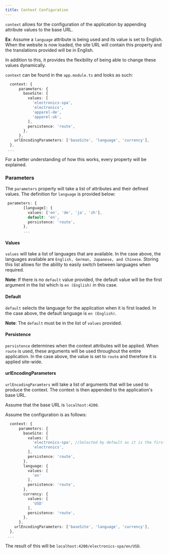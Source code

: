 ```yaml
---
title: Context Configuration
---
```


`context` allows for the configuration of the application by appending attribute values to the base URL.

**Ex**: Assume a `language` attribute is being used and its value is set to English.
When the website is now loaded, the site URL will contain this property and the translations provided will be in English.

In addition to this, it provides the flexibility of being able to change these values dynamically.

`context` can be found in the `app.module.ts` and looks as such:

```typescript
  context: {
      parameters: {
        baseSite: {
          values: [
            'electronics-spa',
            'electronics',
            'apparel-de',
            'apparel-uk',
          ],
          persistence: 'route',
        },
      },
    urlEncodingParameters: ['baseSite', 'language', 'currency'],
  },
 ...
```

For a better understanding of how this works, every property will be explained.

### Parameters

The `parameters` property will take a list of attributes and their defined values.
The definition for `language` is provided below:

```typescript
 parameters: {
        [language]: {
          values: ['en', 'de', 'ja', 'zh'],
          default: 'en',
          persistence: 'route',
        },
        ...
```

#### Values

`values` will take a list of languages that are available.
In the case above, the languages available are `English, German, Japanese, and Chinese`.
Storing this list allows for the ability to easily switch between languages when required.

**Note**: If there is no `default` value provided, the default value will be the first argument in the list which is `en (English)` in this case.

#### Default

`default` selects the language for the application when it is first loaded.
In the case above, the default language is `en (English)`.

**Note**: The `default` must be in the list of `values` provided.


#### Persistence

`persistence` determines when the context attributes will be applied.
When `route` is used, these arguments will be used throughout the entire application.
In the case above, the value is set to `route` and therefore it is applied site-wide.


#### urlEncodingParameters

`urlEncodingParamters` will take a list of arguments that will be used to produce the context. The context is then appended to the application's base URL.

Assume that the base URL is `localhost:4200`.

Assume the configuration is as follows:

```typescript
  context: {
      parameters: {
        baseSite: {
          values: [
            'electronics-spa', //Selected by default as it is the first argument in the list
            'electronics',
          ],
          persistence: 'route',
        },
        language: {
          values: [
            'en'
          ],
          persistence: 'route',
        },
        currency: {
          values: [
            'USD'
          ],
          persistence: 'route',
        },
      },
    urlEncodingParameters: ['baseSite', 'language', 'currency'],
  },
 ...
```

The result of this will be `localhost:4200/electronics-spa/en/USD`.
